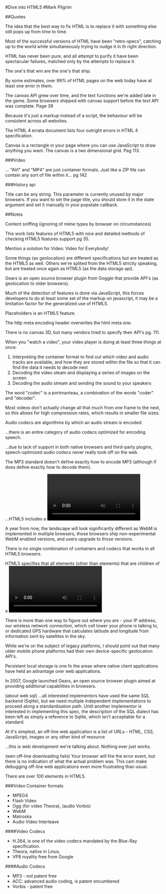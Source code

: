 #Dive into HTML5
#Mark Pilgrim

##Quotes

The idea that the best way to fix HTML is to replace it with something
else still pops up from time to time.

Most of the successful versions of HTML have been "retro-specs",
catching up to the world while simultaneously trying to nudge it in th
right direction.

HTML has never been pure, and all attempt to purify it have been
spectacular failures, matched only by the attempts to replace it.

The one's that win are the one's that ship.

By some estimates, over 99% of HTML pages on the web today have at least
one error in them.

The canvas API grew over time, and the text functions we're added late in
the game. Some browsers shipped with canvas support before the text API
was complete. Page 39

Because it's just a markup instead of a script, the behaviour will
be consistent across all websites.

The HTML 4 errata document lists four outright errors in HTML 4
specification.

Canvas is a rectangle in your page where you can use JavaScript to
draw anything you want. The canvas is a two dimensional grid. Pag
113.

###Video

... "AVI" and "MP4" are just container formats. Just  like a  ZIP
file can contain any sort of file within it... pg 142

###History api

Title can be any string. This parameter is currently unused by
major browsers. If you want to set the page title, you should
store it in the state argument and set it manually in your
popstate callback.

##Notes

Content sniffing (ignoring of mime types by browser on circumstances)

This work lists features of HTML5 with nice and detailed methods of
checking HTML5 features support pg 35.

Mention a solution for Video: Video for Everybody!

Some things (as geolocation) are different specifications but are
treated as the HTML5 as well. Others we're splited from the HTML5
strictly speaking, but are treated once again as HTML5 (as the
data storage api).

Gears is an open source browser plugin from Goggle that provide
API's (as geolocation to older browsers).

Much of the detection of features is done via JavaScript, this
forces developers to do at least some set of the markup on
javascript, it may be a limitation factor for the generalized use
of HTML5.

Placeholders is an HTML5 feature.

The http meta encoding header overwrites the html meta one.

There is no canvas 3D, but many vendors tried to specify their
API's pg. 111.

When you "watch a video", your video player is doing at least
three things at once:

1. Interpreting the container format to find out which video and
   audio tracks are available, and how they are stored within the
   file so that it can find the data it needs to decode next
2. Decoding the video steam and displaying a series of images on
   the screen
3. Decoding the audio stream and sending the sound to your
   speakers

The word "codec" is a portmanteau, a combination of the words
"coder" and "decoder".

Most videos don't actually change all that much from one frame to
the next, so this allows for high compression rates, which results
in smaller file sizes.

Audio codecs are algorithms by which an audio stream is encoded.

...there is an entire category of audio codecs optimized for
encoding speech.

...due to lack of support in both native browsers and third-party
plugins, speech-optimized audio codecs never really took off on
the web.

The MP3 standard doesn't define exactly how to encode MP3
(although if does define exactly how to decode them).

...HTML5 includes a <video> element for embedding video in a web
page. There are no restriction on the video codec, audio codec, or
container format you can use for your video. One <video> element
can link to multiple video files, and the browser will choose the
first video file it can actually play.

A year from now, the landscape will look significantly different
as WebM is implemented in multiple browsers, those browsers ship
non-experimental WebM enabled versions, and users upgrade to those
versions.

There is no single combination of containers and codecs that works
in all HTML5 browsers.

HTML5 specifies that all elements (other than <source> elements)
that are children of a <video> element must be ignored altogether.
That allows you to use HTML5 in newer browsers and fall back to
Flash gracefully in older browsers, without requiring any fancy
JavaScript hacks.

There is more than one way to figure out where you are - your IP
address, our wireless network connection, which cell tower your
phone is talking to, or dedicated GPS hardware that calculates
latitude and longitude from information sent by satellites in the
sky.

While we're on the subject of legacy platforms, I should point out
that many older mobile phone platforms had their own
device-specific geolocation API's.

Persistent local storage is one fo the areas where native client
applications have held an advantage over web applications.

In 2007, Google launched Gears, an open source browser plugin
aimed at providing additional capabilities in browsers.

(about web sql) ...all interested implementors have used the same
SQL backend (Sqlite), but we need multiple independent
implementations to proceed along a standardisation path. Until
another implementor is interested in implementing this spec, the
description of the SQL dialect has been left as simply a reference
to Sqlite, which isn't acceptable for a standard.

At it's simplest, an off-line web application is a list of URLs -
HTML, CSS, JavaScript, images or any other kind of resource

...this is web development we're talking about. Nothing ever just
works.

(wen off-line downloading fails) Your browser will fire the error
event, but there is no indication of what the actual problem was.
This cam make debugging off-line web applications even more
frustrating than usual.

There are over 100 elements in HTML5.

###Video
Container formats

- MPEG4
- Flash Video
- Ogg (for video Theora), (audio Vorbis)
- WebM
- Matroska
- Audio Video Interleave

####Video Codecs

- H.264, is one of the video codecs mandated by the Blue-Ray specification.
- Theora, native in Linux, 
- VP8 royality free from Google

####Audio Codecs

- MP3 - not patent free
- ACC: advanced audio coding, is patent encumbered
- Vorbis - patent free
